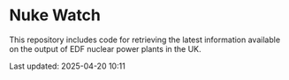 # Nuke Watch

This repository includes code for retrieving the latest information available on the output of EDF nuclear power plants in the UK.

Last updated: 2025-04-20 10:11